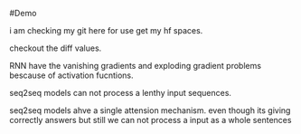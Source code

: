 #Demo

i am checking my git here for use get my hf spaces.


checkout the diff values.


RNN have the vanishing gradients and exploding gradient problems bescause of activation fucntions.

seq2seq models can not process a lenthy input sequences.

seq2seq models ahve a single attension mechanism.
even though its giving correctly answers but still we can not process a input as a whole sentences


